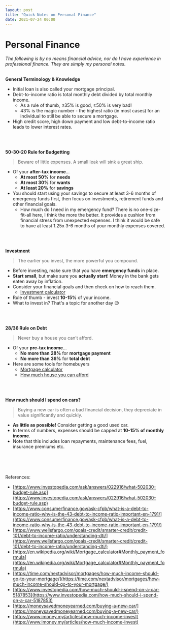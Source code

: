 ```yaml
---
layout: post
title: "Quick Notes on Personal Finance"
date: 2021-07-24 00:00
---
```

# Personal Finance

*The following is by no means financial advice, nor do I have experience in professional finance. They are simply my personal notes.*
<br>
<br>

**General Terminology & Knowledge**
- Initial loan is also called your mortgage principal.
- Debt-to-income ratio is total monthly debt divided by total monthly income.
    - As a rule of thumb, ≤35% is good, ≥50% is very bad!
    - 43% is the magic number - the highest ratio (in most cases) for an individual to still be able to secure a mortgage.
- High credit score, high down payment and low debt-to-income ratio leads to lower interest rates.
<br>
<br>

**50-30-20 Rule for Budgetting**
> Beware of little expenses. A small leak will sink a great ship.
- Of your **after-tax income**...
    - **At most 50%** for **needs**
    - **At most 30%** for **wants**
    - **At least 20%** for **savings**
- You should start using your savings to secure at least 3-6 months of emergency funds first, then focus on investments, retirement funds and other financial goals.
    - How much do I need in my emergency fund?
    There is no one-size-fit-all here, I think the more the better. It provides a cushion from financial stress from unexpected expenses. I think it would be safe to have at least 1.25x 3-6 months of your monthly expenses covered.
<br>
<br>

**Investment**
> The earlier you invest, the more powerful you compound.
- Before investing, make sure that you have **emergency funds** in place.
- **Start small**, but make sure you **actually start**! Money in the bank gets eaten away by inflation.
- Consider your financial goals and then check on how to reach them.
    - [Investment calculator](https://www.calculator.net/investment-calculator.html)
- Rule of thumb - invest **10-15%** of your income.
- What to invest in? That's a topic for another day 😉
<br>
<br>

**28/36 Rule on Debt**
> Never buy a house you can’t afford.
- Of your **pre-tax income**...
    - **No more than** **28%** for **mortgage payment**
    - **No more than** **36%** for **total debt**
- Here are some tools for homebuyers
    - [Mortgage calculator](https://time.com/nextadvisor/calculators/mortgage-calculator/)
    - [How much house you can afford](https://time.com/nextadvisor/calculators/mortgage-calculator/)
<br>
<br>

**How much should I spend on cars?**
> Buying a new car is often a bad financial decision, they depreciate in value significantly and quickly.
- **As little as possible!** Consider getting a good used car.
- In terms of numbers, expenses should be capped at **10-15% of monthly income**.
- Note that this includes loan repayments, maintenance fees, fuel, insurance premiums etc.

<br>
<br>
<br>

References:
- [https://www.investopedia.com/ask/answers/022916/what-502030-budget-rule.asp](https://www.investopedia.com/ask/answers/022916/what-502030-budget-rule.asp)
- [https://www.consumerfinance.gov/ask-cfpb/what-is-a-debt-to-income-ratio-why-is-the-43-debt-to-income-ratio-important-en-1791/](https://www.consumerfinance.gov/ask-cfpb/what-is-a-debt-to-income-ratio-why-is-the-43-debt-to-income-ratio-important-en-1791/)
- [https://www.wellsfargo.com/goals-credit/smarter-credit/credit-101/debt-to-income-ratio/understanding-dti/](https://www.wellsfargo.com/goals-credit/smarter-credit/credit-101/debt-to-income-ratio/understanding-dti/)
- [https://en.wikipedia.org/wiki/Mortgage_calculator#Monthly_payment_formula](https://en.wikipedia.org/wiki/Mortgage_calculator#Monthly_payment_formula)
- [https://time.com/nextadvisor/mortgages/how-much-income-should-go-to-your-mortgage/](https://time.com/nextadvisor/mortgages/how-much-income-should-go-to-your-mortgage/)
- [https://www.investopedia.com/how-much-should-i-spend-on-a-car-5187853](https://www.investopedia.com/how-much-should-i-spend-on-a-car-5187853)
- [https://moneysavedmoneyearned.com/buying-a-new-car/](https://moneysavedmoneyearned.com/buying-a-new-car/)
- [https://www.imoney.my/articles/how-much-income-invest](https://www.imoney.my/articles/how-much-income-invest)
